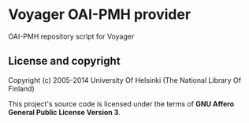 # Voyager OAI-PMH provider

OAI-PMH repository script for Voyager

## License and copyright

Copyright (c) 2005-2014 University Of Helsinki (The National Library Of Finland)

This project's source code is licensed under the terms of **GNU Affero General Public License Version 3**.
